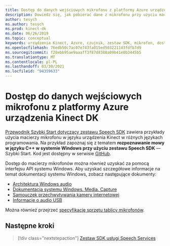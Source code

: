 ```yaml
---
title: Dostęp do danych wejściowych mikrofonu z platformy Azure urządzenia Kinect DK
description: Dowiedz się, jak pobierać dane z mikrofonu przy użyciu macierzy mikrofonu w urządzenia Kinect.
author: tesych
ms.author: tesych
ms.prod: kinect-dk
ms.date: 06/26/2019
ms.topic: conceptual
keywords: urządzenia Kinect, Azure, czujnik, zestaw SDK, mikrofon, dostęp MICS, dane MIC
ms.openlocfilehash: 76edb50c7ac07e743fa015ed503221143fdfb7d9
ms.sourcegitcommit: f28ebb95ae9aaaff3f87d8388a09b41e0b3445b5
ms.translationtype: MT
ms.contentlocale: pl-PL
ms.lasthandoff: 03/30/2021
ms.locfileid: "94359633"
---
```

# <a name="access-azure-kinect-dk-microphone-input-data"></a>Dostęp do danych wejściowych mikrofonu z platformy Azure urządzenia Kinect DK

[Przewodnik Szybki Start dotyczący zestawu Speech SDK](../cognitive-services/speech-service/index.yml) zawiera przykłady użycia macierzy mikrofonu w języku urządzenia Kinect w różnych językach programowania.
Na przykład zapoznaj się z tematem **rozpoznawanie mowy w języku C++ w systemie Windows przy użyciu zestawu Speech SDK** — Szybki Start. Kod jest dostępny w serwisie [GitHub](https://github.com/Azure-Samples/cognitive-services-speech-sdk/tree/master/quickstart/cpp).

Dostęp do macierzy mikrofonów można również uzyskać za pomocą interfejsu API systemu Windows. Aby uzyskać szczegółowe informacje na temat dokumentacji systemu Windows, zobacz następujące dokumenty:

* [Architektura Windows audio](/windows-hardware/drivers/audio/windows-audio-architecture)
* [Dokumentacja systemu Windows. Media. Capture](/uwp/api/Windows.Media.Capture)
* [Samouczek przechwytywania kamery internetowej](/windows/uwp/audio-video-camera/basic-photo-video-and-audio-capture-with-mediacapture)
* [Informacje o audio USB](/windows-hardware/drivers/audio/usb-2-0-audio-drivers)

Można również przejrzeć [specyfikację sprzętu tablicy mikrofonów](hardware-specification.md#microphone-array).

## <a name="next-steps"></a>Następne kroki

>[!div class="nextstepaction"]
>[Zestaw SDK usługi Speech Services](../cognitive-services/speech-service/index.yml)